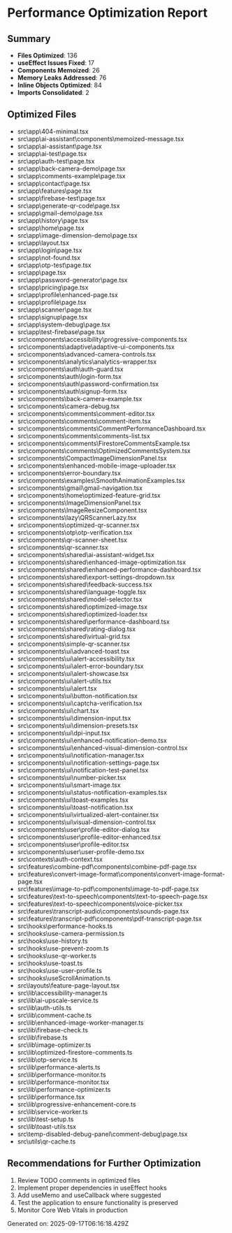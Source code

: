 # Performance Optimization Report

## Summary
- **Files Optimized**: 136
- **useEffect Issues Fixed**: 17
- **Components Memoized**: 26
- **Memory Leaks Addressed**: 76
- **Inline Objects Optimized**: 84
- **Imports Consolidated**: 2

## Optimized Files
- src\app\404-minimal.tsx
- src\app\ai-assistant\components\memoized-message.tsx
- src\app\ai-assistant\page.tsx
- src\app\ai-test\page.tsx
- src\app\auth-test\page.tsx
- src\app\back-camera-demo\page.tsx
- src\app\comments-example\page.tsx
- src\app\contact\page.tsx
- src\app\features\page.tsx
- src\app\firebase-test\page.tsx
- src\app\generate-qr-code\page.tsx
- src\app\gmail-demo\page.tsx
- src\app\history\page.tsx
- src\app\home\page.tsx
- src\app\image-dimension-demo\page.tsx
- src\app\layout.tsx
- src\app\login\page.tsx
- src\app\not-found.tsx
- src\app\otp-test\page.tsx
- src\app\page.tsx
- src\app\password-generator\page.tsx
- src\app\pricing\page.tsx
- src\app\profile\enhanced-page.tsx
- src\app\profile\page.tsx
- src\app\scanner\page.tsx
- src\app\signup\page.tsx
- src\app\system-debug\page.tsx
- src\app\test-firebase\page.tsx
- src\components\accessibility\progressive-components.tsx
- src\components\adaptive\adaptive-ui-components.tsx
- src\components\advanced-camera-controls.tsx
- src\components\analytics\analytics-wrapper.tsx
- src\components\auth\auth-guard.tsx
- src\components\auth\login-form.tsx
- src\components\auth\password-confirmation.tsx
- src\components\auth\signup-form.tsx
- src\components\back-camera-example.tsx
- src\components\camera-debug.tsx
- src\components\comments\comment-editor.tsx
- src\components\comments\comment-item.tsx
- src\components\comments\CommentPerformanceDashboard.tsx
- src\components\comments\comments-list.tsx
- src\components\comments\FirestoreCommentsExample.tsx
- src\components\comments\OptimizedCommentsSystem.tsx
- src\components\CompactImageDimensionPanel.tsx
- src\components\enhanced-mobile-image-uploader.tsx
- src\components\error-boundary.tsx
- src\components\examples\SmoothAnimationExamples.tsx
- src\components\gmail\gmail-navigation.tsx
- src\components\home\optimized-feature-grid.tsx
- src\components\ImageDimensionPanel.tsx
- src\components\ImageResizeComponent.tsx
- src\components\lazy\QRScannerLazy.tsx
- src\components\optimized-qr-scanner.tsx
- src\components\otp\otp-verification.tsx
- src\components\qr-scanner-sheet.tsx
- src\components\qr-scanner.tsx
- src\components\shared\ai-assistant-widget.tsx
- src\components\shared\enhanced-image-optimization.tsx
- src\components\shared\enhanced-performance-dashboard.tsx
- src\components\shared\export-settings-dropdown.tsx
- src\components\shared\feedback-success.tsx
- src\components\shared\language-toggle.tsx
- src\components\shared\model-selector.tsx
- src\components\shared\optimized-image.tsx
- src\components\shared\optimized-loader.tsx
- src\components\shared\performance-dashboard.tsx
- src\components\shared\rating-dialog.tsx
- src\components\shared\virtual-grid.tsx
- src\components\simple-qr-scanner.tsx
- src\components\ui\advanced-toast.tsx
- src\components\ui\alert-accessibility.tsx
- src\components\ui\alert-error-boundary.tsx
- src\components\ui\alert-showcase.tsx
- src\components\ui\alert-utils.tsx
- src\components\ui\alert.tsx
- src\components\ui\button-notification.tsx
- src\components\ui\captcha-verification.tsx
- src\components\ui\chart.tsx
- src\components\ui\dimension-input.tsx
- src\components\ui\dimension-presets.tsx
- src\components\ui\dpi-input.tsx
- src\components\ui\enhanced-notification-demo.tsx
- src\components\ui\enhanced-visual-dimension-control.tsx
- src\components\ui\notification-manager.tsx
- src\components\ui\notification-settings-page.tsx
- src\components\ui\notification-test-panel.tsx
- src\components\ui\number-picker.tsx
- src\components\ui\smart-image.tsx
- src\components\ui\status-notification-examples.tsx
- src\components\ui\toast-examples.tsx
- src\components\ui\toast-notification.tsx
- src\components\ui\virtualized-alert-container.tsx
- src\components\ui\visual-dimension-control.tsx
- src\components\user\profile-editor-dialog.tsx
- src\components\user\profile-editor-enhanced.tsx
- src\components\user\profile-editor.tsx
- src\components\user\user-profile-demo.tsx
- src\contexts\auth-context.tsx
- src\features\combine-pdf\components\combine-pdf-page.tsx
- src\features\convert-image-format\components\convert-image-format-page.tsx
- src\features\image-to-pdf\components\image-to-pdf-page.tsx
- src\features\text-to-speech\components\text-to-speech-page.tsx
- src\features\text-to-speech\components\voice-picker.tsx
- src\features\transcript-audio\components\sounds-page.tsx
- src\features\transcript-pdf\components\pdf-transcript-page.tsx
- src\hooks\performance-hooks.ts
- src\hooks\use-camera-permission.ts
- src\hooks\use-history.ts
- src\hooks\use-prevent-zoom.ts
- src\hooks\use-qr-worker.ts
- src\hooks\use-toast.ts
- src\hooks\use-user-profile.ts
- src\hooks\useScrollAnimation.ts
- src\layouts\feature-page-layout.tsx
- src\lib\accessibility-manager.ts
- src\lib\ai-upscale-service.ts
- src\lib\auth-utils.ts
- src\lib\comment-cache.ts
- src\lib\enhanced-image-worker-manager.ts
- src\lib\firebase-check.ts
- src\lib\firebase.ts
- src\lib\image-optimizer.ts
- src\lib\optimized-firestore-comments.ts
- src\lib\otp-service.ts
- src\lib\performance-alerts.ts
- src\lib\performance-monitor.ts
- src\lib\performance-monitor.tsx
- src\lib\performance-optimizer.ts
- src\lib\performance.tsx
- src\lib\progressive-enhancement-core.ts
- src\lib\service-worker.ts
- src\lib\test-setup.ts
- src\lib\toast-utils.tsx
- src\temp-disabled-debug-panel\comment-debug\page.tsx
- src\utils\qr-cache.ts

## Recommendations for Further Optimization
1. Review TODO comments in optimized files
2. Implement proper dependencies in useEffect hooks
3. Add useMemo and useCallback where suggested
4. Test the application to ensure functionality is preserved
5. Monitor Core Web Vitals in production

Generated on: 2025-09-17T06:16:18.429Z
